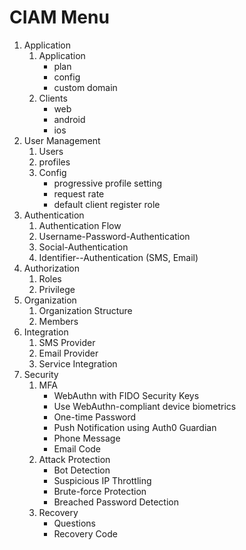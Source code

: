 # CIAM Menu

1. Application
    1. Application
       - plan
       - config
       - custom domain
    2. Clients
       - web
       - android
       - ios
2. User Management
   1. Users
   2. profiles
   3. Config
      - progressive profile setting
      - request rate  
      - default client register role
3. Authentication
   1. Authentication Flow
   2. Username-Password-Authentication
   3. Social-Authentication
   4. Identifier--Authentication (SMS, Email)
4. Authorization
   1. Roles
   2. Privilege
5. Organization
   1. Organization Structure
   2. Members
6. Integration
    1. SMS Provider
    2. Email Provider
    3. Service Integration
7. Security 
   1. MFA 
      - WebAuthn with FIDO Security Keys
      - Use WebAuthn-compliant device biometrics
      - One-time Password
      - Push Notification using Auth0 Guardian
      - Phone Message
      - Email Code
   2. Attack Protection
      - Bot Detection 
      - Suspicious IP Throttling
      - Brute-force Protection
      - Breached Password Detection
   3. Recovery
      - Questions
      - Recovery Code
